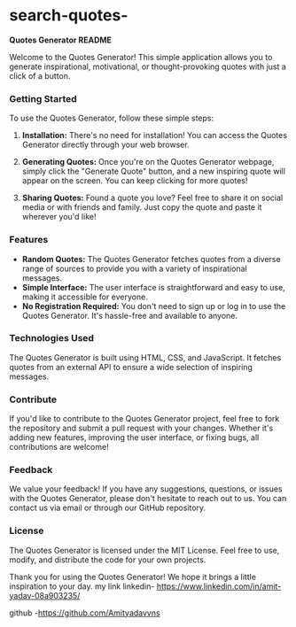 ﻿# search-quotes-
**Quotes Generator README**

Welcome to the Quotes Generator! This simple application allows you to generate inspirational, motivational, or thought-provoking quotes with just a click of a button.

### Getting Started

To use the Quotes Generator, follow these simple steps:

1. **Installation:** There's no need for installation! You can access the Quotes Generator directly through your web browser.

2. **Generating Quotes:** Once you're on the Quotes Generator webpage, simply click the "Generate Quote" button, and a new inspiring quote will appear on the screen. You can keep clicking for more quotes!

3. **Sharing Quotes:** Found a quote you love? Feel free to share it on social media or with friends and family. Just copy the quote and paste it wherever you'd like!

### Features

- **Random Quotes:** The Quotes Generator fetches quotes from a diverse range of sources to provide you with a variety of inspirational messages.
- **Simple Interface:** The user interface is straightforward and easy to use, making it accessible for everyone.
- **No Registration Required:** You don't need to sign up or log in to use the Quotes Generator. It's hassle-free and available to anyone.

### Technologies Used

The Quotes Generator is built using HTML, CSS, and JavaScript. It fetches quotes from an external API to ensure a wide selection of inspiring messages.

### Contribute

If you'd like to contribute to the Quotes Generator project, feel free to fork the repository and submit a pull request with your changes. Whether it's adding new features, improving the user interface, or fixing bugs, all contributions are welcome!

### Feedback

We value your feedback! If you have any suggestions, questions, or issues with the Quotes Generator, please don't hesitate to reach out to us. You can contact us via email or through our GitHub repository.

### License

The Quotes Generator is licensed under the MIT License. Feel free to use, modify, and distribute the code for your own projects.

Thank you for using the Quotes Generator! We hope it brings a little inspiration to your day.
my link 
linkedin- https://www.linkedin.com/in/amit-yadav-08a903235/

github -https://github.com/Amityadavvns
